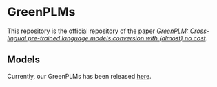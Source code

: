 # GreenPLMs
This repository is the official repository of the paper [*GreenPLM: Cross-lingual pre-trained language models conversion with (almost) no cost*](https://arxiv.org/abs/2211.06993).

## Models
Currently, our GreenPLMs has been released [here](https://drive.google.com/drive/folders/142lnE87WFgor5eAIoLy1yKuOna-esMMV?usp=sharing).
